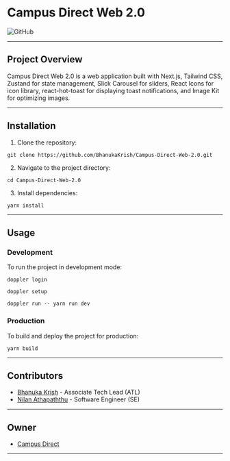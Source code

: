# Campus Direct Web 2.0

![GitHub](https://img.shields.io/github/license/Campus-Direct-Tech/campusdirect-web-2.1)

---

## Project Overview

Campus Direct Web 2.0 is a web application built with Next.js, Tailwind CSS, Zustand for state management, Slick Carousel for sliders, React Icons for icon library, react-hot-toast for displaying toast notifications, and Image Kit for optimizing images.

---

## Installation

1. Clone the repository:

```
git clone https://github.com/BhanukaKrish/Campus-Direct-Web-2.0.git
```

2. Navigate to the project directory:

```
cd Campus-Direct-Web-2.0
```

3. Install dependencies:

```
yarn install
```

---

## Usage

### Development

To run the project in development mode:

```
doppler login

doppler setup

doppler run -- yarn run dev
```

### Production

To build and deploy the project for production:

```
yarn build
```

---

## Contributors

- [Bhanuka Krish](https://github.com/BhanukaKrish) - Associate Tech Lead (ATL)
- [Nilan Athapaththu](https://github.com/nilonbee) - Software Engineer (SE)

---

## Owner

- [Campus Direct](http://campusdirect.io)

---

